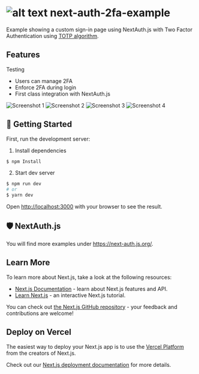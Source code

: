 # ![alt text](https://github.githubassets.com/images/icons/emoji/unicode/1f510.png) next-auth-2fa-example

Example showing a custom sign-in page using NextAuth.js with Two Factor Authentication using [TOTP algorithm](https://en.wikipedia.org/wiki/Time-based_one-time_password).

## Features

Testing

- Users can manage 2FA
- Enforce 2FA during login
- First class integration with NextAuth.js

![Screenshot 1](./media/screenshot1.png)
![Screenshot 2](./media/screenshot2.png)
![Screenshot 3](./media/screenshot3.png)
![Screenshot 4](./media/screenshot4.png)

## 🚀 Getting Started

First, run the development server:

1. Install dependencies

```bash
$ npm Install
```

2. Start dev server

```bash
$ npm run dev
# or
$ yarn dev
```

Open [http://localhost:3000](http://localhost:3000) with your browser to see the result.

## 🛡 NextAuth.js

You will find more examples under https://next-auth.js.org/.

## Learn More

To learn more about Next.js, take a look at the following resources:

- [Next.js Documentation](https://nextjs.org/docs) - learn about Next.js features and API.
- [Learn Next.js](https://nextjs.org/learn) - an interactive Next.js tutorial.

You can check out [the Next.js GitHub repository](https://github.com/vercel/next.js/) - your feedback and contributions are welcome!

## Deploy on Vercel

The easiest way to deploy your Next.js app is to use the [Vercel Platform](https://vercel.com/new?utm_medium=default-template&filter=next.js&utm_source=create-next-app&utm_campaign=create-next-app-readme) from the creators of Next.js.

Check out our [Next.js deployment documentation](https://nextjs.org/docs/deployment) for more details.
